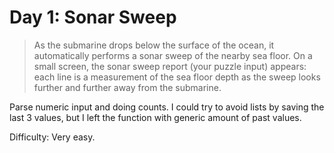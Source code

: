 # Day 1: Sonar Sweep

> As the submarine drops below the surface of the ocean, it automatically performs a sonar sweep of the nearby sea floor. 
> On a small screen, the sonar sweep report (your puzzle input) appears: each line is a measurement of the sea floor 
> depth as the sweep looks further and further away from the submarine.

Parse numeric input and doing counts. I could try to avoid lists by saving the last 3 values, but I 
left the function with generic amount of past values.

Difficulty: Very easy.